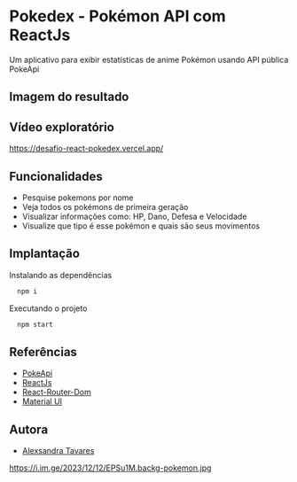 
# Pokedex - Pokémon API com ReactJs


Um aplicativo para exibir estatísticas de anime Pokémon usando API pública PokeApi

## Imagem do resultado



## Vídeo exploratório

https://desafio-react-pokedex.vercel.app/


## Funcionalidades

- Pesquise pokemons por nome
- Veja todos os pokémons de primeira geração
- Visualizar informações como: HP, Dano, Defesa e Velocidade
- Visualize que tipo é esse pokémon e quais são seus movimentos


## Implantação

Instalando as dependências
```bash
  npm i
```
Executando o projeto
```bash
  npm start
```


## Referências

 - [PokeApi](https://pokeapi.co/)
 - [ReactJs](https://pt-br.reactjs.org/)
 - [React-Router-Dom](https://reactrouter.com/)
 - [Material UI](https://mui.com/pt/)


## Autora

- [Alexsandra Tavares](https://github.com/alexsabrasil/)


https://i.im.ge/2023/12/12/EPSu1M.backg-pokemon.jpg
